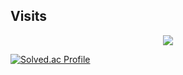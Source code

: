 ## Visits

<p align="center">
  <a href="https://count.getloli.com/"><img src="https://count.getloli.com/get/@97DongHyeokOH?theme=rule34"/></a>
</p>

[![Solved.ac Profile](http://mazassumnida.wtf/api/v2/generate_badge?boj=dongar97)](https://solved.ac/dongar97/)
